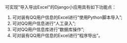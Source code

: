 可实现"导入导出Excel"的Django小应用具有如下功能点：

1. 可对装有QQ用户信息的Excel进行“使用Python脚本导入”;
2. 可对QQ用户信息进行“人工录入”;
3. 可对QQ用户信息库进行“数据库操作”;
4. 可对装有QQ用户信息的Excel进行“程序导出”。

